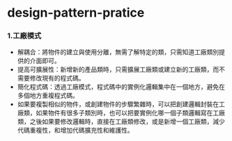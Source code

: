 # design-pattern-pratice

### 1.工廠模式
* 解耦合：將物件的建立與使用分離，無需了解特定的類，只需知道工廠類別提供的介面即可。
* 提高可擴展性：新增新的產品類時，只需擴展工廠類或建立新的工廠類，而不需要修改現有的程式碼。
* 簡化程式碼：透過工廠模式，程式碼中的實例化邏輯集中在一個地方，避免在多個地方重複程式碼。
* 如果要複製相似的物件，或創建物件的步驟繁雜時，可以把創建邏輯封裝在工廠類，如果物件有很多子類別時，也可以把要實例化哪一個子類邏輯寫在工廠類，之後如果要修改邏輯時，直接在工廠類修改，或是新增一個工廠類，減少代碼重複性，和增加代碼擴充性和維護性。